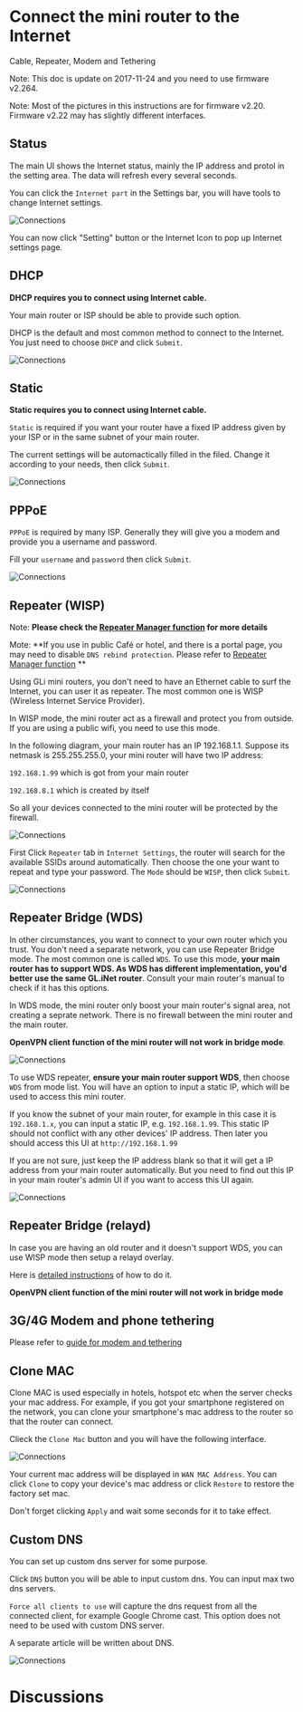 # Connect the mini router to the Internet

Cable, Repeater, Modem and Tethering

Note: This doc is update on 2017-11-24 and you need to use firmware v2.264.

Note: Most of the pictures in this instructions are for firmware v2.20. Firmware v2.22 may has slightly different interfaces.

## Status

The main UI shows the Internet status, mainly the IP address and protol in the setting area. The data will refresh every several seconds.

You can click the `Internet part` in the Settings bar, you will have tools to change Internet settings.

![Connections](https://static.gl-inet.com/docs/en/2.x/setup/src/internet_status1.jpg)

You can now click "Setting" button or the Internet Icon to pop up Internet settings page.

## DHCP

**DHCP requires you to connect using Internet cable.**

Your main router or ISP should be able to provide such option.

DHCP is the default and most common method to connect to the Internet. You just need to choose `DHCP` and click `Submit`.

![Connections](https://static.gl-inet.com/docs/en/2.x/setup/src/dhcp1.png)

## Static

**Static requires you to connect using Internet cable.**

`Static` is required if you want your router have a fixed IP address given by your ISP or in the same subnet of your main router.

The current settings will be automactically filled in the filed. Change it according to your needs, then click `Submit`.

![Connections](https://static.gl-inet.com/docs/en/2.x/setup/src/static.png)

## PPPoE

`PPPoE` is required by many ISP. Generally they will give you a modem and provide you a username and password.

Fill your `username` and `password` then click `Submit`.

![Connections](https://static.gl-inet.com/docs/en/2.x/setup/src/pppoe.png)

## Repeater (WISP)



Note: **Please check the [Repeater Manager function](../mini/repeater_manager.md) for more details**

Mote: **If you use in public Café or hotel, and there is a portal page, you may need to disable `DNS rebind protection`. Please refer to  [Repeater Manager function](../mini/repeater_manager.md) ** 



Using GLi mini routers, you don't need to have an Ethernet cable to surf the Internet, you can user it as repeater. The most common one is WISP (Wireless Internet Service Provider).

In WISP mode, the mini router act as a firewall and protect you from outside. If you are using a public wifi, you need to use this mode.

In the following diagram, your main router has an IP 192.168.1.1. Suppose its netmask is 255.255.255.0, your mini router will have two IP address:

`192.168.1.99` which is got from your main router

`192.168.8.1` which is created by itself

So all your devices connected to the mini router will be protected by the firewall.

![Connections](https://static.gl-inet.com/docs/en/2.x/setup/src/wisp1.png)

First Click `Repeater` tab in `Internet Settings`, the router will search for the available SSIDs around automatically. Then choose the one your want to repeat and type your password. The `Mode` should be `WISP`, then click `Submit`.

![Connections](https://static.gl-inet.com/docs/en/2.x/setup/src/wisp.png)

## Repeater Bridge (WDS)

In other circumstances, you want to connect to your own router which you trust. You don't need a separate network, you can use Repeater Bridge mode. The most common one is called `WDS`. To use this mode, **your main router has to support WDS. As WDS has different implementation, you'd better use the same GL.iNet router**. Consult your main router's manual to check if it has this options.

In WDS mode, the mini router only boost your main router's signal area, not creating a seprate network. There is no firewall between the mini router and the main router.

**OpenVPN client function of the mini router will not work in bridge mode**.

![Connections](https://static.gl-inet.com/docs/en/2.x/setup/src/wds.png)

To use WDS repeater, **ensure your main router support WDS**, then choose `WDS` from mode list. You will have an option to input a static IP, which will be used to access this mini router.

If you know the subnet of your main router, for example in this case it is `192.168.1.x`, you can input a static IP, e.g. `192.168.1.99`. This static IP should not conflict with any other devices' IP address. Then later you should access this UI at `http://192.168.1.99`

If you are not sure, just keep the IP address blank so that it will get a IP address from your main router automatically. But you need to find out this IP in your main router's admin UI if you want to access this UI again.

![Connections](https://static.gl-inet.com/docs/en/2.x/setup/src/wds1.png)

## Repeater Bridge (relayd)

In case you are having an old router and it doesn't support WDS, you can use WISP mode then setup a relayd overlay.

Here is [detailed instructions](https://static.gl-inet.com/docs/en/2.x/setup/src/relayd.pdf) of how to do it.

**OpenVPN client function of the mini router will not work in bridge mode**

## 3G/4G Modem and phone tethering

Please refer to [guide for modem and tethering](3g4g)



## Clone MAC

Clone MAC is used especially in hotels, hotspot etc when the server checks your mac address. For example, if you got your smartphone registered on the network, you can clone your smartphone's mac address to the router so that the router can connect.

Clieck the `Clone Mac` button and you will have the following interface.

![Connections](https://static.gl-inet.com/docs/en/2.x/setup/src/macclone.jpg)

Your current mac address will be displayed in `WAN MAC Address`. You can click `Clone` to copy your device's mac address or click `Restore` to restore the factory set mac.

Don't forget clicking `Apply` and wait some seconds for it to take effect.

## Custom DNS

You can set up custom dns server for some purpose.

Click `DNS` button you will be able to input custom dns. You can input max two dns servers.

`Force all clients to use` will capture the dns request from all the connected client, for example Google Chrome cast. This option does not need to be used with custom DNS server.

A separate article will be written about DNS.

![Connections](https://static.gl-inet.com/docs/en/2.x/setup/src/dns.jpg)

# Discussions
